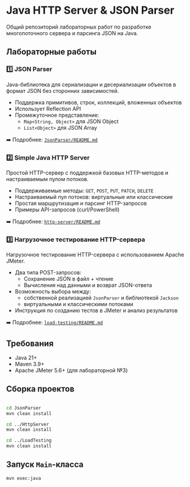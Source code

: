 # Java HTTP Server & JSON Parser

Общий репозиторий лабораторных работ по разработке многопоточного сервера и парсинга JSON на Java.

## Лабораторные работы

### 1️⃣ JSON Parser

Java-библиотека для сериализации и десериализации объектов в формат JSON без сторонних зависимостей.

- Поддержка примитивов, строк, коллекций, вложенных объектов
- Использует Reflection API
- Промежуточное представление:
  - `Map<String, Object>` для JSON Object
  - `List<Object>` для JSON Array

➡️ Подробнее: [`JsonParser/README.md`](json-parser/README.md)

### 2️⃣ Simple Java HTTP Server

Простой HTTP-сервер с поддержкой базовых HTTP-методов и настраиваемым пулом потоков.

- Поддерживаемые методы: `GET`, `POST`, `PUT`, `PATCH`, `DELETE`
- Настраиваемый пул потоков: виртуальные или классические
- Простая маршрутизация и парсинг HTTP-запросов
- Примеры API-запросов (curl/PowerShell)

➡️ Подробнее: [`http-server/README.md`](http-server/README.md)

### 3️⃣ Нагрузочное тестирование HTTP-сервера

Нагрузочное тестирование HTTP-сервера с использованием Apache JMeter.

- Два типа POST-запросов:
  - Сохранение JSON в файл + чтение
  - Вычисления над данными и возврат JSON-ответа
- Возможность выбора между:
  - собственной реализацией `JsonParser` и библиотекой `Jackson`
  - виртуальными и классическими потоками
- Инструкция по созданию тестов в JMeter и анализ результатов

➡️ Подробнее: [`load-testing/README.md`](load-testing/README.md)

## Требования

- Java 21+
- Maven 3.9+
- Apache JMeter 5.6+ (для лабораторной №3)

## Сборка проектов

```bash

cd JsonParser
mvn clean install

cd ../HttpServer
mvn clean install

cd ../LoadTesting
mvn clean install

```

## Запуск `Main`-класса

```bash
mvn exec:java
```
